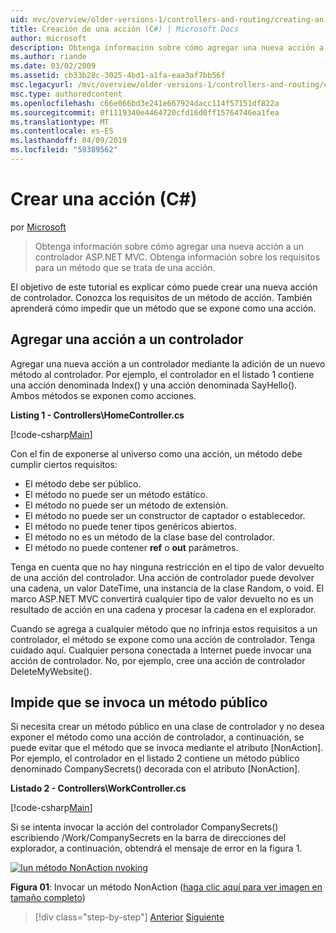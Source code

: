 ```yaml
---
uid: mvc/overview/older-versions-1/controllers-and-routing/creating-an-action-cs
title: Creación de una acción (C#) | Microsoft Docs
author: microsoft
description: Obtenga información sobre cómo agregar una nueva acción a un controlador ASP.NET MVC. Obtenga información sobre los requisitos para un método que se trata de una acción.
ms.author: riande
ms.date: 03/02/2009
ms.assetid: cb33b28c-3025-4bd1-a1fa-eaa3af7bb56f
msc.legacyurl: /mvc/overview/older-versions-1/controllers-and-routing/creating-an-action-cs
msc.type: authoredcontent
ms.openlocfilehash: c66e066bd3e241e667924dacc114f57151df822a
ms.sourcegitcommit: 0f1119340e4464720cfd16d0ff15764746ea1fea
ms.translationtype: MT
ms.contentlocale: es-ES
ms.lasthandoff: 04/09/2019
ms.locfileid: "59389562"
---
```

# <a name="creating-an-action-c"></a>Crear una acción (C#)

por [Microsoft](https://github.com/microsoft)

> Obtenga información sobre cómo agregar una nueva acción a un controlador ASP.NET MVC. Obtenga información sobre los requisitos para un método que se trata de una acción.


El objetivo de este tutorial es explicar cómo puede crear una nueva acción de controlador. Conozca los requisitos de un método de acción. También aprenderá cómo impedir que un método que se expone como una acción.

## <a name="adding-an-action-to-a-controller"></a>Agregar una acción a un controlador

Agregar una nueva acción a un controlador mediante la adición de un nuevo método al controlador. Por ejemplo, el controlador en el listado 1 contiene una acción denominada Index() y una acción denominada SayHello(). Ambos métodos se exponen como acciones.

**Listing 1 - Controllers\HomeController.cs**

[!code-csharp[Main](creating-an-action-cs/samples/sample1.cs)]

Con el fin de exponerse al universo como una acción, un método debe cumplir ciertos requisitos:

- El método debe ser público.
- El método no puede ser un método estático.
- El método no puede ser un método de extensión.
- El método no puede ser un constructor de captador o establecedor.
- El método no puede tener tipos genéricos abiertos.
- El método no es un método de la clase base del controlador.
- El método no puede contener **ref** o **out** parámetros.

Tenga en cuenta que no hay ninguna restricción en el tipo de valor devuelto de una acción del controlador. Una acción de controlador puede devolver una cadena, un valor DateTime, una instancia de la clase Random, o void. El marco ASP.NET MVC convertirá cualquier tipo de valor devuelto no es un resultado de acción en una cadena y procesar la cadena en el explorador.

Cuando se agrega a cualquier método que no infrinja estos requisitos a un controlador, el método se expone como una acción de controlador. Tenga cuidado aquí. Cualquier persona conectada a Internet puede invocar una acción de controlador. No, por ejemplo, cree una acción de controlador DeleteMyWebsite().

## <a name="preventing-a-public-method-from-being-invoked"></a>Impide que se invoca un método público

Si necesita crear un método público en una clase de controlador y no desea exponer el método como una acción de controlador, a continuación, se puede evitar que el método que se invoca mediante el atributo [NonAction]. Por ejemplo, el controlador en el listado 2 contiene un método público denominado CompanySecrets() decorada con el atributo [NonAction].

**Listado 2 - Controllers\WorkController.cs**

[!code-csharp[Main](creating-an-action-cs/samples/sample2.cs)]

Si se intenta invocar la acción del controlador CompanySecrets() escribiendo /Work/CompanySecrets en la barra de direcciones del explorador, a continuación, obtendrá el mensaje de error en la figura 1.


[![Iun método NonAction nvoking](creating-an-action-cs/_static/image1.jpg)](creating-an-action-cs/_static/image1.png)

**Figura 01**: Invocar un método NonAction ([haga clic aquí para ver imagen en tamaño completo](creating-an-action-cs/_static/image2.png))

> [!div class="step-by-step"]
> [Anterior](creating-a-controller-cs.md)
> [Siguiente](asp-net-mvc-routing-overview-vb.md)
